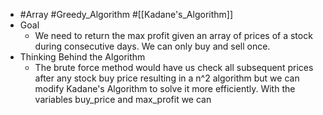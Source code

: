 - #Array #Greedy_Algorithm #[[Kadane's_Algorithm]]
- Goal
	- We need to return the max profit given an array of prices of a stock during consecutive days. We can only buy and sell once.
- Thinking Behind the Algorithm
	- The brute force method would have us check all subsequent prices after any stock buy price resulting in a n^2 algorithm but we can modify Kadane's Algorithm to solve it more efficiently.  With the variables buy_price and max_profit we can